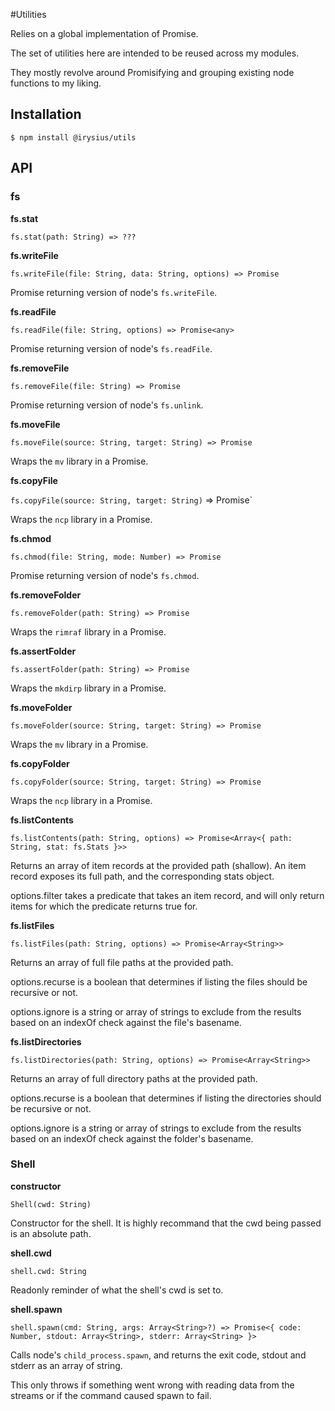 #Utilities

Relies on a global implementation of Promise.

The set of utilities here are intended to be reused across my modules.

They mostly revolve around Promisifying and grouping existing node functions to my liking.

## Installation

	$ npm install @irysius/utils
	
## API

### fs

**fs.stat**

`fs.stat(path: String) => ???`

**fs.writeFile**

`fs.writeFile(file: String, data: String, options) => Promise`

Promise returning version of node's `fs.writeFile`.

**fs.readFile**

`fs.readFile(file: String, options) => Promise<any>`

Promise returning version of node's `fs.readFile`.

**fs.removeFile**

`fs.removeFile(file: String) => Promise`

Promise returning version of node's `fs.unlink`.

**fs.moveFile**

`fs.moveFile(source: String, target: String) => Promise`

Wraps the `mv` library in a Promise.

**fs.copyFile**

`fs.copyFile(source: String, target: String)` => Promise`

Wraps the `ncp` library in a Promise.

**fs.chmod**

`fs.chmod(file: String, mode: Number) => Promise`

Promise returning version of node's `fs.chmod`.

**fs.removeFolder**

`fs.removeFolder(path: String) => Promise`

Wraps the `rimraf` library in a Promise.

**fs.assertFolder**

`fs.assertFolder(path: String) => Promise`

Wraps the `mkdirp` library in a Promise.

**fs.moveFolder**

`fs.moveFolder(source: String, target: String) => Promise`

Wraps the `mv` library in a Promise.

**fs.copyFolder**

`fs.copyFolder(source: String, target: String) => Promise`

Wraps the `ncp` library in a Promise.

**fs.listContents**

`fs.listContents(path: String, options) => Promise<Array<{ path: String, stat: fs.Stats }>>`

Returns an array of item records at the provided path (shallow). An item record exposes its full path, and the corresponding stats object.

options.filter takes a predicate that takes an item record, and will only return items for which the predicate returns true for. 

**fs.listFiles**

`fs.listFiles(path: String, options) => Promise<Array<String>>`

Returns an array of full file paths at the provided path.

options.recurse is a boolean that determines if listing the files should be recursive or not.

options.ignore is a string or array of strings to exclude from the results based on an indexOf check against the file's basename.

**fs.listDirectories**

`fs.listDirectories(path: String, options) => Promise<Array<String>>`

Returns an array of full directory paths at the provided path.

options.recurse is a boolean that determines if listing the directories should be recursive or not.

options.ignore is a string or array of strings to exclude from the results based on an indexOf check against the folder's basename.

### Shell

**constructor**

`Shell(cwd: String)`

Constructor for the shell. It is highly recommand that the cwd being passed is an absolute path.

**shell.cwd**

`shell.cwd: String`

Readonly reminder of what the shell's cwd is set to.

**shell.spawn**

`shell.spawn(cmd: String, args: Array<String>?) => Promise<{ code: Number, stdout: Array<String>, stderr: Array<String> }>`

Calls node's `child_process.spawn`, and returns the exit code, stdout and stderr as an array of string. 

This only throws if something went wrong with reading data from the streams or if the command caused spawn to fail. 
